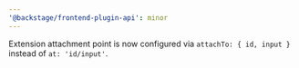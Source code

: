 ```yaml
---
'@backstage/frontend-plugin-api': minor
---
```


Extension attachment point is now configured via `attachTo: { id, input }` instead of `at: 'id/input'`.
